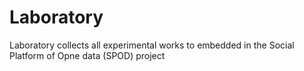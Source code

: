 # Laboratory
Laboratory collects all experimental works  to embedded in the Social Platform of Opne data (SPOD) project
